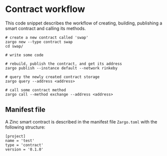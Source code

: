 # Contract workflow

This code snippet describes the workflow of creating, building, publishing a
smart contract and calling its methods.

```bash,no_run,noplaypen
# create a new contract called 'swap'
zargo new --type contract swap
cd swap/

# write some code

# rebuild, publish the contract, and get its address
zargo publish --instance default --network rinkeby

# query the newly created contract storage
zargo query --address <address>

# call some contract method
zargo call --method exchange --address <address>
```

## Manifest file

A Zinc smart contract is described in the manifest file `Zargo.toml` with the
following structure:

```toml,no_run,noplaypen
[project]
name = 'test'
type = 'contract'
version = '0.1.0'
```
